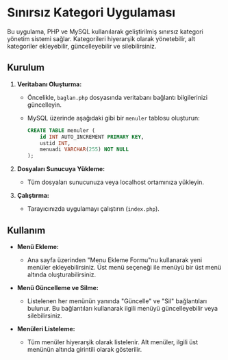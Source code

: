 # Sınırsız Kategori Uygulaması

Bu uygulama, PHP ve MySQL kullanılarak geliştirilmiş sınırsız kategori yönetim sistemi sağlar. Kategorileri hiyerarşik olarak yönetebilir, alt kategoriler ekleyebilir, güncelleyebilir ve silebilirsiniz.

## Kurulum

1. **Veritabanı Oluşturma:**
   - Öncelikle, `baglan.php` dosyasında veritabanı bağlantı bilgilerinizi güncelleyin.
   - MySQL üzerinde aşağıdaki gibi bir `menuler` tablosu oluşturun:

     ```sql
     CREATE TABLE menuler (
         id INT AUTO_INCREMENT PRIMARY KEY,
         ustid INT,
         menuadi VARCHAR(255) NOT NULL
     );
     ```

2. **Dosyaları Sunucuya Yükleme:**
   - Tüm dosyaları sunucunuza veya localhost ortamınıza yükleyin.

3. **Çalıştırma:**
   - Tarayıcınızda uygulamayı çalıştırın (`index.php`).

## Kullanım

- **Menü Ekleme:**
  - Ana sayfa üzerinden "Menu Ekleme Formu"nu kullanarak yeni menüler ekleyebilirsiniz. Üst menü seçeneği ile menüyü bir üst menü altında oluşturabilirsiniz.
  
- **Menü Güncelleme ve Silme:**
  - Listelenen her menünün yanında "Güncelle" ve "Sil" bağlantıları bulunur. Bu bağlantıları kullanarak ilgili menüyü güncelleyebilir veya silebilirsiniz.

- **Menüleri Listeleme:**
  - Tüm menüler hiyerarşik olarak listelenir. Alt menüler, ilgili üst menünün altında girintili olarak gösterilir.
